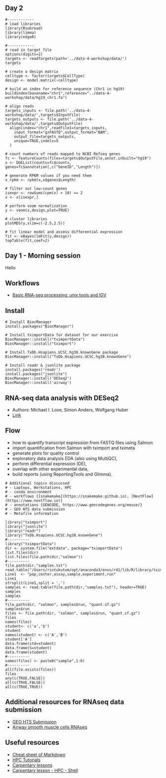 ## Day 2 
```{R}
#------------
# load libraries
library(Rsubread)
library(limma)
library(edgeR)

#------------
# read in target file
options(digits=2)
targets <- readTargets(path='../data-4-workshop/data/')
targets

# create a design matrix
celltype <- factor(targets$CellType)
design <- model.matrix(~celltype)

# build an index for reference sequence (Chr1 in hg19)
buildindex(basename="chr1",reference="../data-4-workshop/data/hg19_chr1.fa")

# align reads
targets_inputs <- file.path('../data-4-workshop/data/',targets$InputFile)
targets_outputs <- file.path('../data-4-workshop/data/',targets$OutputFile)
  align(index="chr1",readfile1=targets_inputs,
    input_format="gzFASTQ",output_format="BAM",
    output_file=targets_outputs,
    unique=TRUE,indels=5
  )

# count numbers of reads mapped to NCBI Refseq genes
fc <- featureCounts(files=targets$OutputFile,annot.inbuilt="hg19")
x <- DGEList(counts=fc$counts, genes=fc$annotation[,c("GeneID","Length")])

# generate RPKM values if you need them
x_rpkm <- rpkm(x,x$genes$Length)

# filter out low-count genes
isexpr <- rowSums(cpm(x) > 10) >= 2
x <- x[isexpr,]

# perform voom normalization
y <- voom(x,design,plot=TRUE)

# cluster libraries
plotMDS(y,xlim=c(-2.5,2.5))

# fit linear model and assess differential expression
fit <- eBayes(lmFit(y,design))
topTable(fit,coef=2)

```
## Day 1 - Morning session

Hello

## Workflows

- [Basic RNA-seq processing: unix tools and IGV](http://bio.lundberg.gu.se/courses/vt13/rnaseq.html)


## Install
```{R}
# Install BiocManager
install.packages("BiocManager")

# Install tximportData for dataset for our exercise
BiocManager::install("tximportData")
BiocManager::install("tximport")

# Install TxDb.Hsapiens.UCSC.hg38.knownGene package
BiocManager::install("TxDb.Hsapiens.UCSC.hg38.knownGene")

# Install readr & jsonlite package
install.packages('readr')
install.packages("jsonlite")
BiocManager::install('DESeq2')
BiocManager::install('airway')
```

## RNA-seq data analysis with DESeq2 
- Authors: Michael I. Love, Simon Anders, Wolfgang Huber
- [Link](https://bioconductor.github.io/BiocWorkshops/rna-seq-data-analysis-with-deseq2.html)

## Flow

- how to quantify transcript expression from FASTQ files using Salmon
- import quantification from Salmon with tximport and tximeta
- generate plots for quality control
- exploratory data analysis EDA (also using MultiQC), 
- perform differential expression (DE), 
- overlap with other experimental data, 
- build reports (using ReportingTools and Glimma). 

```{Session 01}
# Additional topics discussed 
# - Laptops, Workstations, HPC
# - conda environment
# - workflows {[snakemake](https://snakemake.github.io), [NextFlow](https://www.nextflow.io)}
# - annotations {GENCODE, https://www.gencodegenes.org/mouse/}
# - GEO HTS data submission
# - Metafile information

library("tximport")
library("jsonlite")
library("readr")
library("TxDb.Hsapiens.UCSC.hg38.knownGene")
#----------
library("tximportData")
dir <- system.file("extdata", package="tximportData")
list.files(dir)
list.files(file.path(dir,"salmon"))
#----------
file.path(dir,"samples.txt")
read.table("/Users/rintukutum/opt/anaconda3/envs/r41/lib/R/library/tximportData/extdata/samples.txt")
Line1  <- "pop,center,assay,sample,experiment,run"
Line1
strsplit(Line1,split = ',')
samples <- read.table(file.path(dir,"samples.txt"), header=TRUE)
samples
samples
#----------
file.path(dir, "salmon", samples$run, "quant.sf.gz")
samples$run
files <- file.path(dir, "salmon", samples$run, "quant.sf.gz")
files
names(files)
student<- c('a','b')
student
names(student) <- c('A','B')
student['A']
data.frame(std=student)
data.frame(S=student)
data.frame(student)
#----------
names(files) <- paste0("sample",1:6)
#---------- 
all(file.exists(files))
files
any(c(TRUE,FALSE))
all(c(TRUE,FALSE))
all(c(TRUE,TRUE))

```


## Additional resources for RNAseq data submission

- [GEO HTS Submission](https://www.ncbi.nlm.nih.gov/geo/info/seq.html)
- [Airway smooth muscle cells RNAseq](https://bioconductor.org/packages/release/data/experiment/vignettes/airway/inst/doc/airway.html)
## Useful resources
- [Cheat sheet of Markdown](https://github.com/adam-p/markdown-here/wiki/Markdown-Cheatsheet)
- [HPC Tutorials](https://ulhpc-tutorials.readthedocs.io/en/latest/preliminaries/)
- [Carpentary lessons](https://software-carpentry.org/lessons/)
- [Carpentary lesson - HPC - Shell](http://www.hpc-carpentry.org/hpc-shell/)
